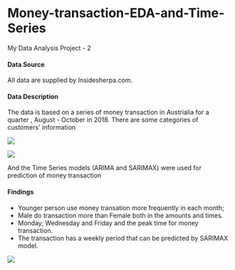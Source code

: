 # Money-transaction-EDA-and-Time-Series
My Data Analysis Project - 2

#### Data Source
All data are supplied by Insidesherpa.com. 

#### Data Description
The data is based on a series of money transaction in Austrialia for a quarter , August - October in 2018.
There are some categories of customers' information

![](/Sport%20Team_1.png)

![](/Sport%20Team_2.png)

And the Time Series models (ARIMA and SARIMAX) were used for prediction of money transaction



#### Findings 
 * Younger person use money transation more frequently in each month;
 * Male do transaction more than Female both in the amounts and times.
 * Monday, Wednesday and Friday and the peak time for money transaction.
 * The transaction has a weekly period that can be predicted by SARIMAX model. 

![](/Sport%20Team_3.png)
